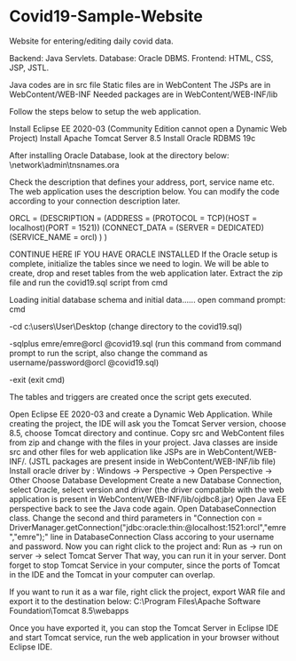 # Covid19-Sample-Website
Website for entering/editing daily covid data. 

Backend: Java Servlets.
Database: Oracle DBMS.
Frontend: HTML, CSS, JSP, JSTL.

Java codes are in src file 
Static files are in WebContent
The JSPs are in WebContent/WEB-INF
Needed packages are in WebContent/WEB-INF/lib

Follow the steps below to setup the web application.

Install Eclipse EE 2020-03 (Community Edition cannot open a Dynamic Web Project)
Install Apache Tomcat Server 8.5
Install Oracle RDBMS 19c

After installing Oracle Database, look at the directory below:
<ORACLE-HOME>\network\admin\tnsnames.ora

Check the description that defines your address, port, service name etc. The web application uses the description below. 
You can modify the code according to your connection description later. 

ORCL =
  (DESCRIPTION =
    (ADDRESS = (PROTOCOL = TCP)(HOST = localhost)(PORT = 1521))
    (CONNECT_DATA =
      (SERVER = DEDICATED)
      (SERVICE_NAME = orcl)
    )
  )


CONTINUE HERE IF YOU HAVE ORACLE INSTALLED 
If the Oracle setup is complete, initialize the tables since we need to login. We will be able to create, drop and reset tables from the web application later.
Extract the zip file and run the covid19.sql script from cmd

Loading initial database schema and initial data......
open command prompt:
cmd

-cd c:\users\User\Desktop (change directory to the covid19.sql)

-sqlplus emre/emre@orcl @covid19.sql (run this command from command prompt to run the script, also change the command as username/password@orcl @covid19.sql)

-exit (exit cmd)

The tables and triggers are created once the script gets executed.

Open Eclipse EE 2020-03 and create a Dynamic Web Application. While creating the project, the IDE will ask you the Tomcat Server version, choose 8.5, choose Tomcat directory and continue.
Copy src and WebContent files from zip and change with the files in your project. Java classes are inside src and other files for web application like JSPs are in WebContent/WEB-INF/. (JSTL packages are present inside in WebContent/WEB-INF/lib file)
Install oracle driver by :
Windows -> Perspective -> Open Perspective -> Other
Choose Database Development
Create a new Database Connection, select Oracle, select version and driver (the driver compatible with the web application is present in WebContent/WEB-INF/lib/ojdbc8.jar)
Open Java EE perspective back to see the Java code again. Open DatabaseConnection class.
Change the second and third parameters in "Connection con = DriverManager.getConnection("jdbc:oracle:thin:@localhost:1521:orcl","emre","emre");" line in DatabaseConnection Class accoring to your username and password.
Now you can right click to the project and: Run as -> run on server -> select Tomcat Server
That way, you can run it in your server. Dont forget to stop Tomcat Service in your computer, since the ports of Tomcat in the IDE and the Tomcat in your computer can overlap.

If you want to run it as a war file, right click the project, export WAR file and export it to the destination below: 
C:\Program Files\Apache Software Foundation\Tomcat 8.5\webapps

Once you have exported it, you can stop the Tomcat Server in Eclipse IDE and start Tomcat service, run the web application in your browser without Eclipse IDE. 
